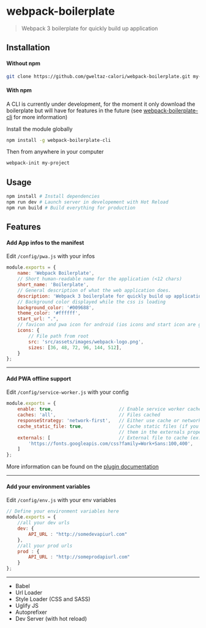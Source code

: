 # webpack-boilerplate

> Webpack 3 boilerplate for quickly build up application


## Installation

#### Without npm

``` bash
git clone https://github.com/gweltaz-calori/webpack-boilerplate.git my-project
```

#### With npm

A CLI is currently under development, for the moment it only download the boilerplate but will have for features in the future (see [webpack-boilerplate-cli](https://github.com/RomainFrancony/webpack-boilerplate-cli) for more information)


Install the module globally

``` bash
npm install -g webpack-boilerplate-cli
```

Then from anywhere in your computer
``` bash
webpack-init my-project
```

## Usage

```bash
npm install # Install dependencies
npm run dev # Launch server in developement with Hot Reload 
npm run build # Build everything for production
```

## Features

#### Add App infos to the manifest

Edit ```/config/pwa.js``` with your infos

```javascript
module.exports = {
    name: 'Webpack Boilerplate',
    // Short human-readable name for the application (<12 chars)
    short_name: 'Boilerplate',
    // General description of what the web application does.
    description: 'Webpack 3 boilerplate for quickly build up application',
    // Background color displayed while the css is loading
    background_color: '#009688',
    theme_color: '#ffffff',
    start_url: ".",
    // favicon and pwa icon for android (ios icons and start icon are generated by the favicon plugin)
    icons: {
        // File path from root
        src: 'src/assets/images/webpack-logo.png',
        sizes: [36, 48, 72, 96, 144, 512],
    }
};
```

---

#### Add PWA offline support

Edit ```/config/service-worker.js``` with your config

```javascript
module.exports = {
    enable: true,                        // Enable service worker cache management
    caches: 'all',                       // Files cached
    responseStrategy: 'network-first',   // Either use cache or network file first ('cache-first' | 'network-first')
    cache_static_file: true,             // Cache static files (if you only want some of them, turn to false and add
                                         // them in the externals property)
    externals: [                         // External file to cache (ex: fonts)
        'https://fonts.googleapis.com/css?family=Work+Sans:100,400',
    ]
};
```

More information can be found on the [plugin documentation](https://github.com/NekR/offline-plugin)

---

#### Add your environment variables

Edit ```/config/env.js``` with your env variables

```javascript
// Define your environment variables here
module.exports = {
	//all your dev urls
    dev: {
        API_URL : "http://somedevapiurl.com"
    },
    //all your prod urls
    prod : {
        API_URL : "http://someprodapiurl.com"
    }
};
```

---

* Babel
* Url Loader
* Style Loader (CSS and SASS)
* Uglify JS
* Autoprefixer
* Dev Server (with hot reload)
